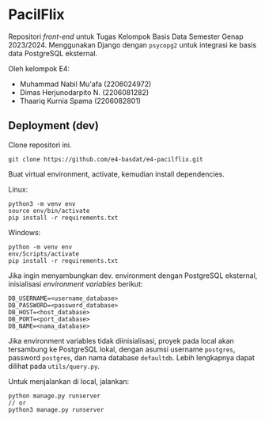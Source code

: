 # PacilFlix

Repositori _front-end_ untuk Tugas Kelompok Basis Data Semester Genap 2023/2024. Menggunakan Django dengan `psycopg2` untuk integrasi ke basis data PostgreSQL eksternal.

Oleh kelompok E4:
- Muhammad Nabil Mu'afa (2206024972)
- Dimas Herjunodarpito N. (2206081282)
- Thaariq Kurnia Spama (2206082801)

## Deployment (dev)

Clone repositori ini.

```
git clone https://github.com/e4-basdat/e4-pacilflix.git
```

Buat virtual environment, activate, kemudian install dependencies.

Linux:

```
python3 -m venv env
source env/bin/activate
pip install -r requirements.txt
```

Windows:

```
python -m venv env
env/Scripts/activate
pip install -r requirements.txt
```

Jika ingin menyambungkan dev. environment dengan PostgreSQL eksternal, inisialisasi _environment variables_ berikut:
```
DB_USERNAME=<username_database>
DB_PASSWORD=<password_database>
DB_HOST=<host_database>
DB_PORT=<port_database>
DB_NAME=<nama_database>
```

Jika environment variables tidak diinisialisasi, proyek pada local akan tersambung ke PostgreSQL lokal, dengan asumsi username `postgres`, password `postgres`, dan nama database `defaultdb`. Lebih lengkapnya dapat dilihat pada `utils/query.py`.

Untuk menjalankan di local, jalankan:

```
python manage.py runserver
// or
python3 manage.py runserver
```
